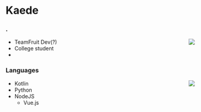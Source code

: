 # Kaede
### .

<a href="https://github.com/anuraghazra/github-readme-stats">
  <img align="right" src="https://github-readme-stats.vercel.app/api?username=KomeijiKaede&count_private=true&hide_rank=true&show_icons=true&title_color=ffffff&text_color=ffffff&icon_color=ffffff&bg_color=30,9795f0,fbc8d4&hide_border=true" />
</a>

- TeamFruit Dev(?)
- College student
- 
### Languages

<a href="https://github.com/anuraghazra/github-readme-stats">
  <img align="right" src="https://github-readme-stats.vercel.app/api/top-langs/?username=KomeijiKaede&title_color=ffffff&text_color=ffffff&icon_color=ffffff&bg_color=30,9795f0,fbc8d4&hide_border=true" />
</a>

- Kotlin
- Python
- NodeJS
  - Vue.js
